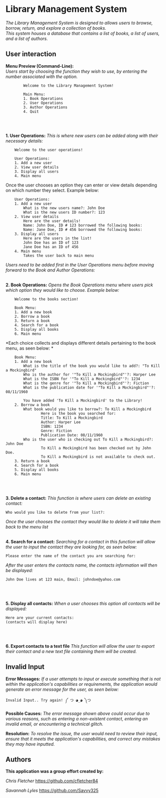 # **Library Management System**

*The Library Management System is designed to allows users to browse, borrow, return, and explore a collection of books.*   
*This system houses a database that contains a list of books, a list of users, and a list of authors.*

## User interaction

**Menu Preview (Command-Line):**  
*Users start by choosing the function they wish to use, by entering the number associated with the option.*
```   
        Welcome to the Library Management System!

        Main Menu:
        1. Book Operations
        2. User Operations
        3. Author Operations
        4. Quit
```
<br />
<br />

**1. User Operations:** *This is where new users can be added along with their necessary details:*
```
    Welcome to the user operations!
    
    User Operations:
    1. Add a new user
    2. View user details
    3. Display all users
    4. Main menu
```
Once the user chooses an option they can enter or view details depending on which number they select. Example below:
```
    User Operations:
    1. Add a new user
        What is the new users name?: John Doe
        What is the new users ID number?: 123
    2. View user details
        Here are the user details!
        Name: John Doe, ID # 123 borrowed the following books:
        Name: Jane Doe, ID # 456 borrowed the following books:
    3. Display all users
        Here are the users in the list!
        John Doe has an ID of 123
        Jane Doe has an ID of 456
    4. Main menu
        Takes the user back to main menu
```
*Users need to be added first in the User Operations menu before moving forward to the Book and Author Operations:*
<br />
<br />

**2. Book Operations:** *Opens the Book Operations menu where users pick which option they would like to choose. Example below:*

```
    Welcome to the books section!
    
    Book Menu:
    1. Add a new book 
    2. Borrow a book
    3. Return a book
    4. Search for a book
    5. Display all books 
    6. Main menu         
```
*Each choice collects and displays different details pertaining to the book menu, as seen below: *

```
    Book Menu:
    1. Add a new book
        What is the title of the book you would like to add?: "To Kill a Mockingbird"
        Who is the author for '"To Kill a Mockingbird"'?: Harper Lee
        What is the ISBN for '"To Kill a Mockingbird"'?: 1234
        What is the genre for '"To Kill a Mockingbird"'?: Fiction
        What is the publication date for '"To Kill a Mockingbird"'?: 08/11/1960

        You have added 'To Kill a Mockingbird' to the Library!
    2. Borrow a book
        What book would you like to borrow?: To Kill a Mockingbird
                Here is the book you searched for:
                Title: To Kill a Mockingbird
                Author: Harper Lee
                ISBN: 1234
                Genre: Fiction
                Publication Date: 08/11/1960
        Who is the user who is checking out To Kill a Mockingbird?: John Doe
                To Kill a Mockingbird has been checked out by John Doe.
                To Kill a Mockingbird is not available to check out.
    3. Return a book
    4. Search for a book
    5. Display all books 
    6. Main menu   
```
<br />
<br />

**3. Delete a contact:** *This function is where users can delete an existing contact:* 
```
Who would you like to delete from your list?:
```
*Once the user chooses the contact they would like to delete it will take them back to the menu list*
<br />
<br />

**4. Search for a contact:** *Searching for a contact in this function will allow the user to input the contact they are looking for, as seen below:*
```
Please enter the name of the contact you are searching for:
```
*After the user enters the contacts name, the contacts information will then be displayed:*
```
John Doe lives at 123 main, Email: johndoe@yahoo.com
```
<br />
<br />

**5. Display all contacts:** *When a user chooses this option all contacts will be displayed:* 
```
Here are your current contacts:
(contacts will display here)
```
<br />
<br />

**6. Export contacts to a text file** *This function will allow the user to export their contact and a new text file containing them will be created.*

## Invalid Input

**Error Messages:** *If a user attempts to input or execute something that is not within the application's capabilities or requirements, the application would generate an error message for the user, as seen below:*
```
Invalid Input.. Try again! ༼ つ ◕_◕ ༽つ
```
**Possible Causes:** *The error message shown above could occur due to various reasons, such as entering a non-existent contact, entering an invalid email, or encountering a technical glitch.*

**Resolution:** *To resolve the issue, the user would need to review their input, ensure that it meets the application's capabilities, and correct any mistakes they may have inputted.*

## Authors

**This application was a group effort created by:**     

*Chris Fletcher* https://github.com/cfletcher84

*Savannah Lyles* https://github.com/Savvy325
